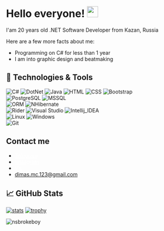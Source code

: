 # Hello everyone! <img src="https://raw.githubusercontent.com/MartinHeinz/MartinHeinz/master/wave.gif" width="30px" height="30px">

I'am 20 years old .NET Software Developer from Kazan, Russia

Here are a few more facts about me:
* Programming on C# for less than 1 year
* I am into graphic design and beatmaking

## 🔧 Technologies & Tools
![C#](https://img.shields.io/badge/Code-CSharp-informational?style=flat-square&logo=csharp&logoColor=white&color=512BD4)
![DotNet](https://img.shields.io/badge/Code-.NET-informational?style=flat-square&logo=dotnet&logoColor=white&color=512BD4)
![Java](https://img.shields.io/badge/Code-Java-informational?style=flat-square&logo=java&logoColor=white&color=512BD4)
![HTML](https://img.shields.io/badge/Code-HTML-informational?style=flat-square&logo=html5&logoColor=white&color=512BD4)
![CSS](https://img.shields.io/badge/Code-CSS-informational?style=flat-square&logo=css3&logoColor=white&color=512BD4)
![Bootstrap](https://img.shields.io/badge/Code-BootStrap-informational?style=flat-square&logo=bootstrap&logoColor=white&color=512BD4)
<br>
![PostgreSQL](https://img.shields.io/badge/DB-PostgreSQL-informational?style=flat-square&logo=postgresql&logoColor=white&color=59d16b)
![MSSQL](https://img.shields.io/badge/DB-MSSQL-informational?style=flat-square&logo=Microsoft-SQL-Server&logoColor=white&color=59d16b)
<br>
![ORM](https://img.shields.io/badge/ORM-EntityFramework-informational?style=flat-square&logo=entityframework&logoColor=white&color=FF61F6)
![NHibernate](https://img.shields.io/badge/ORM-NHibernate-informational?style=flat-square&logo=dapper&logoColor=white&color=FF61F6)
<br>
![Rider](https://img.shields.io/badge/Editor-Rider-informational?style=flat-square&logo=rider&logoColor=white&color=FF9E0F)
![Visual Studio](https://img.shields.io/badge/Editor-Visual_Studio-informational?style=flat-square&logo=visual-studio&logoColor=white&color=FF9E0F)
![Intellij_IDEA](https://img.shields.io/badge/Editor-IntelliJ_IDEA-informational?style=flat-square&logo=intellij-idea&logoColor=white&color=FF9E0F)
<br>
![Linux](https://img.shields.io/badge/OS-Linux-informational?style=flat-square&logo=linux&logoColor=white&color=FECC00)
![Windows](https://img.shields.io/badge/OS-Windows-informational?style=flat-square&logo=windows&logoColor=white&color=FECC00)
<br>
![Git](https://img.shields.io/badge/Tools-Git-informational?style=flat-square&logo=Git&logoColor=white&color=59d16b)


## Contact me
* <a style="color: white" href="https://t-do.ru/nsbrokeboy">Telegram</a>
* <a style="color: white" href="https://instagram.com/canyouliveyourlifelikethis">Instagram</a>
* <a style="color: white" href="https://vk.com/nsbrokeboy">VK</a>
* dimas.mc.123@gmail.com


## ​📈 GitHub Stats
[![stats](https://github-readme-stats.vercel.app/api?username=nsbrokeboy&count_private=true&show_icons=true&title_color=68f67b&bg_color=0d1117&hide_border=true&icon_color=fafafa&text_color=fafafa&include_all_commits=true)](https://github.com/anuraghazra/github-readme-stats)
[![trophy](https://github-profile-trophy.vercel.app/?username=nsbrokeboy&theme=darkhub)](https://github.com/ryo-ma/github-profile-trophy)

<p align="left"><img src="https://komarev.com/ghpvc/?username=nsbrokeboy&label=Profile%20views&color=59d16b&style=flat-square" alt="nsbrokeboy"/></p>
